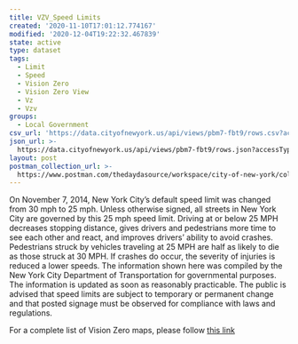 ```yaml
---
title: VZV_Speed Limits
created: '2020-11-10T17:01:12.774167'
modified: '2020-12-04T19:22:32.467839'
state: active
type: dataset
tags:
  - Limit
  - Speed
  - Vision Zero
  - Vision Zero View
  - Vz
  - Vzv
groups:
  - Local Government
csv_url: 'https://data.cityofnewyork.us/api/views/pbm7-fbt9/rows.csv?accessType=DOWNLOAD'
json_url: >-
  https://data.cityofnewyork.us/api/views/pbm7-fbt9/rows.json?accessType=DOWNLOAD
layout: post
postman_collection_url: >-
  https://www.postman.com/thedaydasource/workspace/city-of-new-york/collection/15909983-c1a3b759-526e-48e4-8bfe-3b5815eafac9
---
```

On November 7, 2014, New York City’s default speed limit was changed from 30 mph to 25 mph. Unless otherwise signed, all streets in New York City are governed by this 25 mph speed limit. Driving at or below 25 MPH decreases stopping distance, gives drivers and pedestrians more time to see each other and react, and improves drivers’ ability to avoid crashes. Pedestrians struck by vehicles traveling at 25 MPH are half as likely to die as those struck at 30 MPH. If crashes do occur, the severity of injuries is reduced a lower speeds. The information shown here was compiled by the New York City Department of Transportation for governmental purposes. The information is updated as soon as reasonably practicable. The public is advised that speed limits are subject to temporary or permanent change and that posted signage must be observed for compliance with laws and regulations.

For a complete list of Vision Zero maps, please follow <a href="https://data.cityofnewyork.us/browse?q=vzv&sortBy=last_modified&utf8=%E2%9C%93">this link</a>
